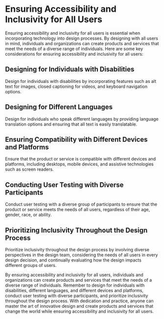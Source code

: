 Ensuring Accessibility and Inclusivity for All Users
====================================================================================================

Ensuring accessibility and inclusivity for all users is essential when incorporating technology into design processes. By designing with all users in mind, individuals and organizations can create products and services that meet the needs of a diverse range of individuals. Here are some key considerations for ensuring accessibility and inclusivity for all users:

Designing for Individuals with Disabilities
-------------------------------------------

Design for individuals with disabilities by incorporating features such as alt text for images, closed captioning for videos, and keyboard navigation options.

Designing for Different Languages
---------------------------------

Design for individuals who speak different languages by providing language translation options and ensuring that all text is easily translatable.

Ensuring Compatibility with Different Devices and Platforms
-----------------------------------------------------------

Ensure that the product or service is compatible with different devices and platforms, including desktops, mobile devices, and assistive technologies such as screen readers.

Conducting User Testing with Diverse Participants
-------------------------------------------------

Conduct user testing with a diverse group of participants to ensure that the product or service meets the needs of all users, regardless of their age, gender, race, or ability.

Prioritizing Inclusivity Throughout the Design Process
------------------------------------------------------

Prioritize inclusivity throughout the design process by involving diverse perspectives in the design team, considering the needs of all users in every design decision, and continually evaluating how the design impacts different groups of users.

By ensuring accessibility and inclusivity for all users, individuals and organizations can create products and services that meet the needs of a diverse range of individuals. Remember to design for individuals with disabilities, different languages, and different devices and platforms, conduct user testing with diverse participants, and prioritize inclusivity throughout the design process. With dedication and practice, anyone can master the art of innovative design and create products and services that change the world while ensuring accessibility and inclusivity for all users.
